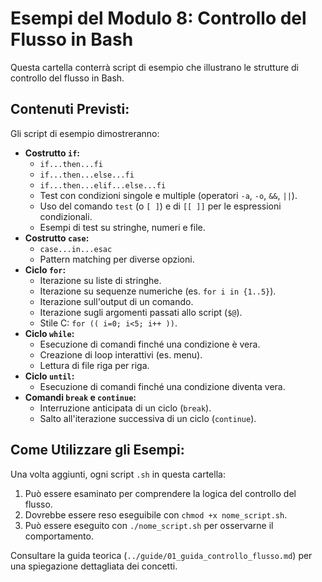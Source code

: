 # Esempi del Modulo 8: Controllo del Flusso in Bash

Questa cartella conterrà script di esempio che illustrano le strutture di controllo del flusso in Bash.

## Contenuti Previsti:

Gli script di esempio dimostreranno:

*   **Costrutto `if`:**
    *   `if...then...fi`
    *   `if...then...else...fi`
    *   `if...then...elif...else...fi`
    *   Test con condizioni singole e multiple (operatori `-a`, `-o`, `&&`, `||`).
    *   Uso del comando `test` (o `[ ]`) e di `[[ ]]` per le espressioni condizionali.
    *   Esempi di test su stringhe, numeri e file.
*   **Costrutto `case`:**
    *   `case...in...esac`
    *   Pattern matching per diverse opzioni.
*   **Ciclo `for`:**
    *   Iterazione su liste di stringhe.
    *   Iterazione su sequenze numeriche (es. `for i in {1..5}`).
    *   Iterazione sull'output di un comando.
    *   Iterazione sugli argomenti passati allo script (`$@`).
    *   Stile C: `for (( i=0; i<5; i++ ))`.
*   **Ciclo `while`:**
    *   Esecuzione di comandi finché una condizione è vera.
    *   Creazione di loop interattivi (es. menu).
    *   Lettura di file riga per riga.
*   **Ciclo `until`:**
    *   Esecuzione di comandi finché una condizione diventa vera.
*   **Comandi `break` e `continue`:**
    *   Interruzione anticipata di un ciclo (`break`).
    *   Salto all'iterazione successiva di un ciclo (`continue`).

## Come Utilizzare gli Esempi:

Una volta aggiunti, ogni script `.sh` in questa cartella:

1.  Può essere esaminato per comprendere la logica del controllo del flusso.
2.  Dovrebbe essere reso eseguibile con `chmod +x nome_script.sh`.
3.  Può essere eseguito con `./nome_script.sh` per osservarne il comportamento.

Consultare la guida teorica (`../guide/01_guida_controllo_flusso.md`) per una spiegazione dettagliata dei concetti.
